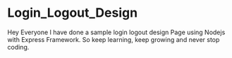 # Login_Logout_Design
Hey Everyone I have done a sample login logout design Page using Nodejs with Express Framework. So keep learning, keep growing and never stop coding.
